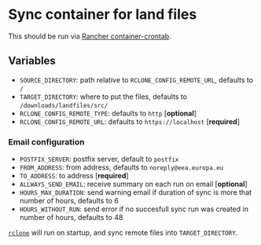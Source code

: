 # Sync container for land files

This should be run via [Rancher container-crontab](https://github.com/rancher/container-crontab).

## Variables

* `SOURCE_DIRECTORY`: path relative to `RCLONE_CONFIG_REMOTE_URL`, defaults to `/`
* `TARGET_DIRECTORY`: where to put the files, defaults to `/downloads/landfiles/src/`
* `RCLONE_CONFIG_REMOTE_TYPE`: defaults to `http` [**optional**]
* `RCLONE_CONFIG_REMOTE_URL`: defaults to `https://localhost` [**required**]

### Email configuration
* `POSTFIX_SERVER`: postfix server, default to `postfix`
* `FROM_ADDRESS`: from address, defaults to `noreply@eea.europa.eu`
* `TO_ADDRESS`: to address [**required**]
* `ALLWAYS_SEND_EMAIL`: receive summary on each run on email [**optional**]
* `HOURS_MAX_DURATION`: send warning email if duration of sync is more that number of hours, defaults to 6
* `HOURS_WITHOUT_RUN`: send error if no succesfull sync run was created in number of hours, defaults to 48

[`rclone`](https://rclone.org/http/#usage-without-a-config-file) will run on startup, and sync remote files into `TARGET_DIRECTORY`.
